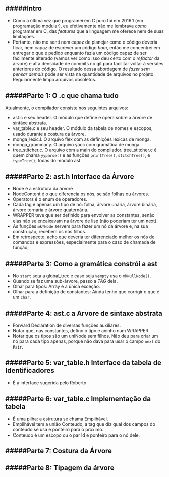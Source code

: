 #####Intro
--------------
- Como a última vez que programei em C puro foi em 2016.1 (em programação modular), eu efetivamente não me lembrava *como* programar em C, das _features_ que a linguagem me oferece nem de suas limitações.
- Portanto, não me senti nem capaz de planejar como o código deveria ficar, nem capaz de escrever um código *bom*, então me concentrei em entregar o que é pedido enquanto fazia um código capaz de ser facilmente alterado (vamos ver como isso deu certo com o _refactor_ da árvore) e alta densidade de commits no git para facilitar voltar à versões anteriores do código. O resultado dessa abordagem de *fazer sem pensar demais* pode ser vista na quantidade de arquivos no projeto. Regularmente limpo arquivos obsoletos.

#####Parte 1: O .c que chama tudo
-----------------------
Atualmente, o compilador consiste nos seguintes arquivos:
 - ast.c e seu header. O módulo que define e opera sobre a árvore de sintáxe abstrata.
 - var_table.c e seu header. O módulo da tabela de nomes e escopos, usado durante a costura da árvore.
 - monga_lexic.l. O arquivo flex com as definições léxicas de monga.
 - monga_grammar.y. O arquivo yacc com gramática de monga.
 - tree_stitcher.c. O arquivo com a main do compilador.
 tree_stitcher.c é quem chama `yyparse()` e as funções `printTree()`, `stitchTree()`, e `typeTree()`, todas do módulo ast.

#####Parte 2: ast.h Interface da Árvore
-------------
 - Node é a estrutura da árvore
 - NodeContent é o que diferencia os nós, se são folhas ou árvores.
 - Operators é o enum de operadores.
 - Cada tag é apenas um tipo de nó: folha, árvore unária, árvore binária, árvore ternária e árvore quaternária.
 - WRAPPER teve que ser definido para envolver as constantes, senão elas não se encaixavam na árvore de lisp (não poderiam ter um next).
 - As funções `mk*Node` servem para fazer um nó da árvore e, na sua construção, recebem os nós filhos.
 - Em retrospecto, acho que deveria ter diferenciado melhor os nós de comandos e expressões, especialmente para o caso de chamada de função;

#####Parte 3: Como a gramática constrói a ast
-------------------
 - No `start` seta a global_tree e caso seja `%empty` usa o `mkNullNode()`.
 - Quando se faz uma sub-árvore, passo a *TAG* dela.
 - Olhar para tipos: Array é a única exceção.
 - Olhar para a definição de constantes: Ainda tenho que corrigir o que é um `char`.

#####Parte 4: ast.c a Arvore de sintaxe abstrata
---------------------
 - Forward Declaration de diversas funções auxiliares.
 - Notar que, nas constantes, defino o tipo e aninho num WRAPPER.
 - Notar que os tipos são um uniNode sem filhos. Não deu para criar um nó para cada tipo apenas, porque não dava para usar o campo `next` do `Pair`.

#####Parte 5: var_table.h Interface da tabela de Identificadores
-------------------
 - É a interface sugerida pelo Roberto

#####Parte 6: var_table.c Implementação da tabela
-------------------
 - É uma pilha: a estrutura se chama Empilhável.
 - Empilhável tem a união Conteudo, a tag que diz qual dos campos do conteúdo se usa e ponteiro para o próximo.
 - Conteudo é um escopo ou o par Id e ponteiro para o nó dele.

#####Parte 7: Costura da Árvore
-------------------

#####Parte 8: Tipagem da árvore
-------------------
